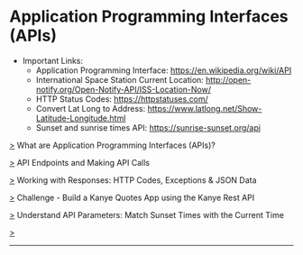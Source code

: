 # Application Programming Interfaces (APIs)

<!--  -->
* Important Links:<br>
  * Application Programming Interface: https://en.wikipedia.org/wiki/API <br>
  * International Space Station Current Location: http://open-notify.org/Open-Notify-API/ISS-Location-Now/ <br>
  * HTTP Status Codes: https://httpstatuses.com/ <br>
  * Convert Lat Long to Address: https://www.latlong.net/Show-Latitude-Longitude.html <br>
  * Sunset and sunrise times API: https://sunrise-sunset.org/api <br>
<!--
  Response Code Meaning
    * 1XX: Hold On
    * 2XX: Here You Go
    * 3XX: Go Away
    * 4XX: You Screwed Up (Ex: Error 404)
    * 5XX: I(Server) Screwed Up
-->
<!--
  Kanye Quotes API
    * kanye.rest: https://kanye.rest/
    |- API Endpoint: https://api.kanye.rest
-->

[>](https://github.com/Aniruddh-482/Python/blob/main/033/Application%20Programming%20Interfaces%20(API)/Application_Programming_Interfaces.py) What are Application Programming Interfaces (APIs)? <br>

[>](https://github.com/Aniruddh-482/Python/blob/main/033/Application%20Programming%20Interfaces%20(API)/Application_Programming_Interfaces.py) API Endpoints and Making API Calls <br>

[>](https://github.com/Aniruddh-482/Python/blob/main/033/Application%20Programming%20Interfaces%20(API)/Application_Programming_Interfaces.py) Working with Responses: HTTP Codes, Exceptions & JSON Data <br>

[>](https://github.com/Aniruddh-482/Python/tree/main/033/Kanye%20Quotes%20App) Challenge - Build a Kanye Quotes App using the Kanye Rest API <br>

[>](https://github.com/Aniruddh-482/Python/blob/main/033/Application%20Programming%20Interfaces%20(API)/Sunset_and_Sunrise_API.py) Understand API Parameters: Match Sunset Times with the Current Time <br>

[>]()  <br>
<hr>
